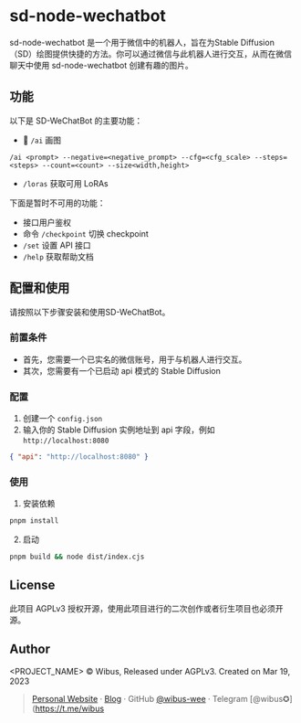 # sd-node-wechatbot

sd-node-wechatbot 是一个用于微信中的机器人，旨在为Stable Diffusion（SD）绘图提供快捷的方法。你可以通过微信与此机器人进行交互，从而在微信聊天中使用 sd-node-wechatbot 创建有趣的图片。

## 功能

以下是 SD-WeChatBot 的主要功能：

- 🌟 `/ai` 画图

```
/ai <prompt> --negative=<negative_prompt> --cfg=<cfg_scale> --steps=<steps> --count=<count> --size<width,height>
```

- `/loras` 获取可用 LoRAs

下面是暂时不可用的功能：

- 接口用户鉴权
- 命令 `/checkpoint` 切换 checkpoint
- `/set` 设置 API 接口
- `/help` 获取帮助文档

## 配置和使用

请按照以下步骤安装和使用SD-WeChatBot。

### 前置条件

- 首先，您需要一个已实名的微信账号，用于与机器人进行交互。
- 其次，您需要有一个已启动 api 模式的 Stable Diffusion

### 配置

1. 创建一个 `config.json`
2. 输入你的 Stable Diffusion 实例地址到 api 字段，例如 `http://localhost:8080`

```json
{ "api": "http://localhost:8080" }
```

### 使用

1. 安装依赖

```bash
pnpm install
```

2. 启动

```bash
pnpm build && node dist/index.cjs
```

## License

此项目 AGPLv3 授权开源，使用此项目进行的二次创作或者衍生项目也必须开源。

## Author

<PROJECT_NAME> © Wibus, Released under AGPLv3. Created on Mar 19, 2023

> [Personal Website](http://iucky.cn/) · [Blog](https://blog.iucky.cn/) · GitHub [@wibus-wee](https://github.com/wibus-wee/) · Telegram [@wibus✪](https://t.me/wibus
